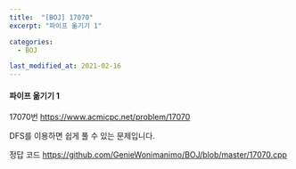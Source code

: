 ```yaml
---
title:  "[BOJ] 17070"
excerpt: "파이프 옮기기 1"

categories:
  - BOJ

last_modified_at: 2021-02-16
---
```


#### 파이프 옮기기 1

17070번 <https://www.acmicpc.net/problem/17070>

DFS를 이용하면 쉽게 풀 수 있는 문제입니다.

정답 코드 <https://github.com/GenieWonimanimo/BOJ/blob/master/17070.cpp>